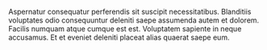 Aspernatur consequatur perferendis sit suscipit necessitatibus. Blanditiis voluptates odio consequuntur deleniti saepe assumenda autem et dolorem. Facilis numquam atque cumque est est. Voluptatem sapiente in neque accusamus. Et et eveniet deleniti placeat alias quaerat saepe eum.